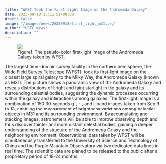 ```yaml
---
title: "WFST Took the First-light Image on the Andromeda Galaxy"
date: 2023-09-18T15:11:51+08:00
draft: false
image: "/images/news/20230918/first_light_m31.png"
author: "USTC News"
description: ""
---
```


<figure>
<img src="/images/news/20230918/first_light_m31.png"/>
<figcaption>Figure1. The pseudo-color first-light image of the Andromeda Galaxy taken by WFST.</figcaption>
</figure>

The largest time-domain survey facility in the northern hemisphere, the Wide Field Survey Telescope (WFST), took its first-light image on the closest large spiral galaxy to the Milky Way, the Andromeda Galaxy (known as M31). The picture shows a panoramic view of the Andromeda Galaxy and reveals distributions of bright and faint starlight in the galaxy and its surrounding celestial bodies, suggesting the dynamic processes occurring within the galaxy and interactions among galaxies.
The first-light image is a combination of 150 30-seconds g-, r-, and i-band images taken from Sep 9 to 13, enabling the measurement of brightness variations among celestial objects in M31 and its surrounding environment. By accumulating and stacking images, astronomers will be able to improve observing depth and thus discover fainter and more distant celestial bodies, gaining a deeper understanding of the structure of the Andromeda Galaxy and the neighboring environment.
Observational data taken by WFST will be simultaneously transferred to the University of Science and Technology of China and the Purple Mountain Observatory via two dedicated data lines in real time. The scientific data are planed to be released to the public after a proprietary period of 18–24 months.


